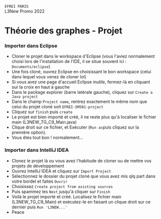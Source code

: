 `EFREI PARIS`\
L3New Promo 2022
# Théorie des graphes - Projet
### Importer dans Eclipse
- Cloner le projet dans le workspace d'Eclipse (vous l'aviez normalement choisi lors de l'installation de l'IDE, il se situe souvent ici : `Documents/eclipse`)
- Une fois cloné, ouvrez Eclipse en choisissant le bon workspace (celui dans lequel vous venez de cloner lol)
- Si vous avez une page d'accueil Eclipse inutile, fermez-là en cliquant sur la croix en haut à gauche
- Dans le package explorer (barre latérale gauche), cliquez sur `Create a Java project`
- Dans le champ `Project name`, rentrez exactement le même nom que celui du projet cloné soit `EFREI-SM501-project`
- Cliquez sur `finish` puis `create`
- Le projet est bien importé et créé, il ne reste plus qu'à localiser le fichier main (L3NEW_TG_C9_Main.java)
- Clique droit sur ce fichier, et Exécuter (`Run as`puis cliquez sur la première option).
- Vous êtes tout bon ! normalement...

### Importer dans IntelliJ IDEA
- Clonez le projet là ou vous avez l'habitude de cloner ou de mettre vos projets de développement
- Ouvrez IntelliJ IDEA et cliquez sur `Import Project`
- Sélectionnez le dossier du projet cloné que vous avez mis qlq part dans votre bordel et faites `Ouvrir`
- Choisissez `Create project from existing sources`
- Puis spammez les `Next` jusqu'à cliquer sur `Finish`
- Voilà le projet importé et créé. Localisez le fichier main (L3NEW_TG_C9_Main) et exécutez-le en faisant un clique droit sur ce dernier puis `Run 'L3NEW...'` 
- Peace
